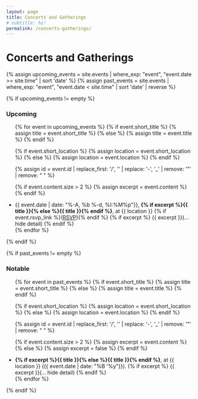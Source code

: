 ```yaml
---
layout: page
title: Concerts and Gatherings
# subtitle: hi!
permalink: /concerts-gatherings/
---
```


Concerts and Gatherings
=======================

{% assign upcoming_events = site.events | where_exp: "event", "event.date >= site.time" | sort 'date' %}
{% assign past_events = site.events | where_exp: "event", "event.date < site.time" | sort 'date' | reverse %}

{% if upcoming_events != empty %}
### Upcoming
<ul>
{% for event in upcoming_events %}
  {% if event.short_title %}
    {% assign title = event.short_title %}
  {% else %}
    {% assign title = event.title %}
  {% endif %}

  {% if event.short_location %}
    {% assign location = event.short_location %}
  {% else %}
    {% assign location = event.location %}
  {% endif %}

  {% assign id = event.id | replace_first: '/', '' | replace: '-', '_' | remove: '"' | remove: " " %}

  {% if event.content.size > 2 %}
    {% assign excerpt = event.content %}
  {% endif %}

  <li>
    <span class="calendar_tile">{{ event.date | date: "%-A, %b %-d, %I:%M%p"}}, </span>
    <b>{% if excerpt %}<a onclick="toggle_block('{{ id }}')">{{ title }}</a>{% else %}{{ title }}{% endif %}</b>,
    at {{ location }}
    {% if event.rsvp_link %}(<a href="{{ event.rsvp_link }}">RSVP</a>){% endif %}
    {% if excerpt %}
      <span class="event-detail hidden" id="{{ id }}">{{ excerpt }}<a onclick='toggle_block("{{ id }}")'>(... hide detail)</a></span>
    {% endif %}
  </li>
{% endfor %}
</ul>
{% endif %}


{% if past_events != empty %}
### Notable
<ul>
{% for event in past_events %}
  {% if event.short_title %}
    {% assign title = event.short_title %}
  {% else %}
    {% assign title = event.title %}
  {% endif %}

  {% if event.short_location %}
    {% assign location = event.short_location %}
  {% else %}
    {% assign location = event.location %}
  {% endif %}

  {% assign id = event.id | replace_first: '/', '' | replace: '-', '_' | remove: '"' | remove: " " %}

  {% if event.content.size > 2 %}
    {% assign excerpt = event.content %}
  {% else %}
    {% assign excerpt = false %}
  {% endif %}

  <li>
    <b>{% if excerpt %}<a onclick="toggle_block('{{ id }}')">{{ title }}</a>{% else %}{{ title }}{% endif %}</b>,
    at {{ location }}
    ({{ event.date | date: "%B '%y"}}).
    {% if excerpt %}
      <span class="event-detail hidden" id="{{ id }}">{{ excerpt }}<a onclick='toggle_block("{{ id }}")'>(... hide detail)</a></span>
    {% endif %}
  </li>
{% endfor %}
</ul>
{% endif %}

<script>
  function toggle_block(id) {
  	var text = document.getElementById(id);
    if (text.classList.contains("hidden")) {
      text.classList.remove("hidden");
    } else {
      text.classList.add("hidden");
    }
  }
</script>
